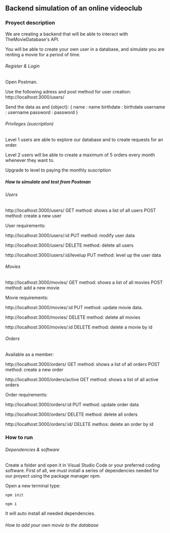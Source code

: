## Backend simulation of an online videoclub

### Proyect description

We are creating a backend that will be able to interact with TheMovieDatabase's API.

You will be able to create your own user in a database, and simulate you are renting a movie for a period of time. 


###### Register & Login

Open Postman.
<!-- postman indications here -->
Use the following adress and post method for user creation: 
http://localhost:3000/users/

Send the data as and {object}:
{
    name : name
    birthdate : birthdate
    username : username
    password : password
    <!-- complete as we do it -->
}



###### Privileges (suscription)

Level 1 users are able to explore our database and to create requests for an order.

Level 2 users will be able to create a maximum of 5 orders every month whenever they want to.

Upgrade to level to paying the monthly suscription

##### How to simulate and test from Postman

###### Users

http://localhost:3000/users/
GET method: shows a list of all users
POST method: create a new user

User requirements:
<!--  -->

http://localhost:3000/users/:id
PUT method: modify user data

http://localhost:3000/users/
DELETE method: delete all users

http://localhost:3000/users/:id/levelup
PUT method: level up the user data


###### Movies

http://localhost:3000/movies/
GET method: shows a list of all movies
POST method: add a new movie

Movie requirements:
<!--  -->

http://localhost:3000/movies/:id
PUT method: update movie data.

http://localhost:3000/movies/
DELETE method: delete all movies

http://localhost:3000/movies/:id
DELETE method: delete a movie by id

###### Orders

Available as a member:

http://localhost:3000/orders/
GET method: shows a list of all orders
POST method: create a new order

http://localhost:3000/orders/active 
GET method: shows a list of all active orders

Order requirements:
<!--  -->

http://localhost:3000/orders/:id
PUT method: update order data

http://localhost:3000/orders/
DELETE method: delete all orders

http://localhost:3000/orders/:id/
DELETE methos: delete an order by id

### How to run

###### Dependencies & software

Create a folder and open it in Visual Studio Code or your preferred coding software. First of all, we must install a series of dependencies needed for our proyect using the package manager npm.

Open a new terminal
type:

`npm init`

`npm i` 

It will auto install all needed dependencies.

<!-- Sequelieze not needed for user -->


###### How to add your own movie to the database
